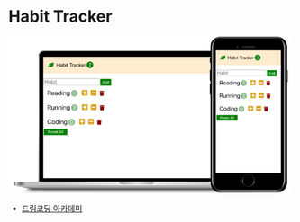 # Habit Tracker

![Habit Tracker](/demo/habit.png)

- [드림코딩 아카데미](http://academy.dream-coding.com/)
